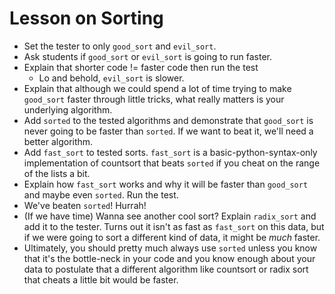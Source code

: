 # Lesson on Sorting #
 * Set the tester to only `good_sort` and `evil_sort`.
 * Ask students if `good_sort` or `evil_sort` is going to run faster.
 * Explain that shorter code != faster code then run the test
   * Lo and behold, `evil_sort` is slower.
 * Explain that although we could spend a lot of time trying to make
   `good_sort` faster through little tricks, what really matters is your
   underlying algorithm.
 * Add `sorted` to the tested algorithms and demonstrate that `good_sort`
   is never going to be faster than `sorted`. If we want to beat it, we'll
   need a better algorithm.
 * Add `fast_sort` to tested sorts. `fast_sort` is a basic-python-syntax-only
   implementation of countsort that beats `sorted` if you cheat on the range
   of the lists a bit.
 * Explain how `fast_sort` works and why it will be faster than `good_sort` and
   maybe even `sorted`. Run the test.
 * We've beaten `sorted`! Hurrah! 
 * (If we have time) Wanna see another cool sort? Explain `radix_sort` and add
   it to the tester. Turns out it isn't as fast as `fast_sort` on this data,
   but if we were going to sort a different kind of data, it might be *much* faster.
 * Ultimately, you should pretty much always use `sorted` unless you know that
   it's the bottle-neck in your code and you know enough about your data to
   postulate that a different algorithm like countsort or radix sort that
   cheats a little bit would be faster.
